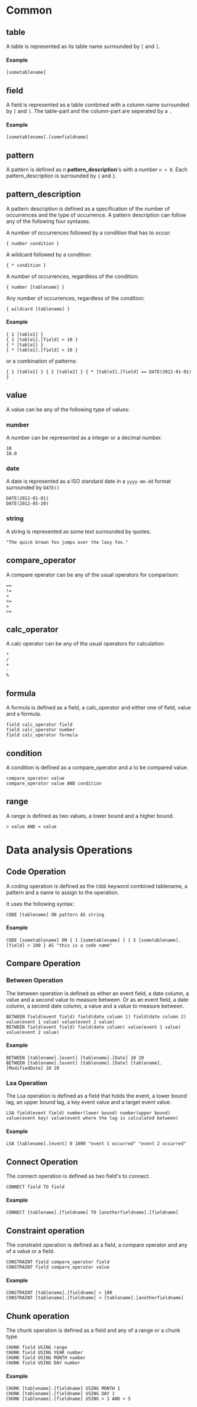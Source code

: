 # Common
## table
A table is represented as its table name surrounded by `[` and `]`.

#### Example
`[sometablename]`

## field
A field is represented as a table combined with a column name surrounded by `[` and `]`. The table-part and the column-part are seperated by a `.`

#### Example
`[sometablename].[somefieldname]`

## pattern
A pattern is defined as _n_ __pattern_description__'s with a number `n > 0`. Each pattern_description is surrounded by `{` and `}`.

## pattern_description
A pattern description is defined as a specification of the number of occurrences and the type of occurrence. A pattern description can follow any of the following four syntaxes.

A number of occurrences followed by a condition that has to occur:

    { number condition }

A wildcard followed by a condition:

    { * condition }

A number of occurrences, regardless of the condition:

    { number [tablename] }

Any number of occurrences, regardless of the condition:

    { wildcard [tablename] }

#### Example
    { 1 [table1] }
    { 1 [table1].[field] > 10 }
    { * [table1] }
    { * [table1].[field] > 10 }

or a combination of patterns:

    { 1 [table1] } { 2 [table2] } { * [table3].[field] == DATE(2012-01-01) }

## value
A value can be any of the following type of values:

### number
A number can be represented as a integer or a decimal number.

    10
    10.0

### date
A date is represented as a ISO standard date in a `yyyy-mm-dd` format surrounded by `DATE()`

    DATE(2012-01-01)
    DATE(2012-05-20)

### string
A string is represented as some text surrounded by quotes.

    "The quick brown fox jumps over the laxy fox."

## compare_operator
A compare operator can be any of the usual operators for comparison:

    ==
    !=
    <
    <=
    >
    >=

## calc_operator
A calc operator can be any of the usual operators for calculation:

    *
    /
    +
    -
    %

## formula
A formula is defined as a field, a calc_operator and either one of field, value and a formula.

    field calc_operator field
    field calc_operator number
    field calc_operator formula

## condition
A condition is defined as a compare_operator and a to be compared value.

    compare_operator value
    compare_operator value AND condition

## range
A range is defined as two values, a lower bound and a higher bound.

    > value AND < value

# Data analysis Operations
## Code Operation
A coding operation is defined as the `CODE` keyword combined tablename, a pattern and a name to assign to the operation.

It uses the following syntax:

    CODE [tablename] ON pattern AS string

#### Example

    CODE [sometablename] ON { 1 [sometablename] } { 5 [sometablename].[field] > 100 } AS "this is a code name"

## Compare Operation
### Between Operation
The between operation is defined as either an event field, a date column, a value and a second value to measure between. Or as an event field, a date column, a second date column, a value and a value to measure between.

    BETWEEN field(event field) field(date column 1) field(date column 2) value(event 1 value) value(event 2 value)
    BETWEEN field(event field) field(date column) value(event 1 value) value(event 2 value)

#### Example

    BETWEEN [tablename].[event] [tablename].[Date] 10 20
    BETWEEN [tablename].[event] [tablename].[Date] [tablename].[ModifiedDate] 10 20

### Lsa Operation
The Lsa operation is defined as a field that holds the event, a lower bound lag, an upper bound lag, a key event value and a target event value.

    LSA field(event field) number(lower bound) number(upper bound) value(event key) value(event where the lag is calculated between)

#### Example

    LSA [tablename].[event] 0 1000 "event 1 occurred" "event 2 occurred"

## Connect Operation
The connect operation is defined as two field's to connect.

    CONNECT field TO field

#### Example

    CONNECT [tablename].[fieldname] TO [anotherfieldname].[fieldname]

## Constraint operation
The constraint operation is defined as a field, a compare operator and any of a value or a field.

    CONSTRAINT field compare_operator field
    CONSTRAINT field compare_operator value

#### Example

    CONSTRAINT [tablename].[fieldname] > 100
    CONSTRAINT [tablename].[fieldname] < [tablename].[anotherfieldname]

## Chunk operation
The chunk operation is defined as a field and any of a range or a chunk type.

    CHUNK field USING range
    CHUNK field USING YEAR number
    CHUNK field USING MONTH number
    CHUNK field USING DAY number

#### Example

    CHUNK [tablename].[fieldname] USING MONTH 1
    CHUNK [tablename].[fieldname] USING DAY 1
    CHUNK [tablename].[fieldname] USING > 1 AND < 5
